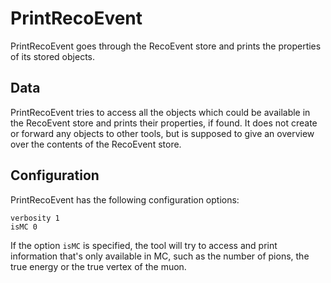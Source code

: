 # PrintRecoEvent

PrintRecoEvent goes through the RecoEvent store and prints the properties of its stored objects.

## Data

PrintRecoEvent tries to access all the objects which could be available in the RecoEvent store and prints their properties, if found. It does not create or forward any objects to other tools, but is supposed to give an overview over the contents of the RecoEvent store.

## Configuration

PrintRecoEvent has the following configuration options:

```
verbosity 1
isMC 0
```

If the option `isMC` is specified, the tool will try to access and print information that's only available in MC, such as the number of pions, the true energy or the true vertex of the muon.
